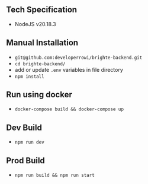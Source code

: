 ## Tech Specification

- NodeJS  v20.18.3

## Manual Installation

- `git@github.com:developerrowi/brighte-backend.git`
- `cd brighte-backend/`
-  add or update `.env` variables in file directory
- `npm install`

## Run using docker 
- `docker-compose build && docker-compose up`

## Dev Build 
-  `npm run dev`

## Prod Build
-  `npm run build && npm run start`








